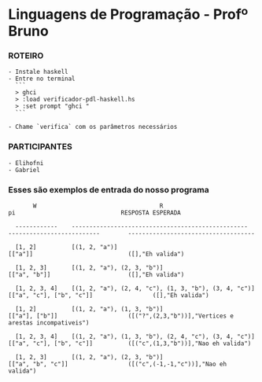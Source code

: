 # Linguagens de Programação - Profº Bruno

### ROTEIRO
	- Instale haskell
	- Entre no terminal 
	  ```
	  > ghci	
	  > :load verificador-pdl-haskell.hs
	  > :set prompt "ghci "
	  ```
	
	- Chame `verifica` com os parâmetros necessários

### PARTICIPANTES
    - Elihofni 
    - Gabriel

### Esses são exemplos de entrada do nosso programa
           W                                   R                                          pi                              RESPOSTA ESPERADA

      ------------    --------------------------------------------------      --------------------------        ------------------------------------

      [1, 2]          [(1, 2, "a")]                                           [["a"]]                           ([],"Eh valida")
      
      [1, 2, 3]       [(1, 2, "a"), (2, 3, "b")]                              [["a", "b"]]                      ([],"Eh valida")
      
      [1, 2, 3, 4]    [(1, 2, "a"), (2, 4, "c"), (1, 3, "b"), (3, 4, "c")]    [["a", "c"], ["b", "c"]]                 ([],"Eh valida")
      
      [1, 2]          [(1, 2, "a"), (1, 3, "b")]                              [["a"], ["b"]]                    ([("?",(2,3,"b"))],"Vertices e arestas incompativeis")
      
      [1, 2, 3, 4]    [(1, 2, "a"), (1, 3, "b"), (2, 4, "c"), (3, 4, "c")]    [["a", "c"], ["b", "c"]]          ([("c",(1,3,"b"))],"Nao eh valida") 
      
      [1, 2, 3]       [(1, 2, "a"), (2, 3, "b")]                              [["a", "b", "c"]]                 ([("c",(-1,-1,"c"))],"Nao eh valida")